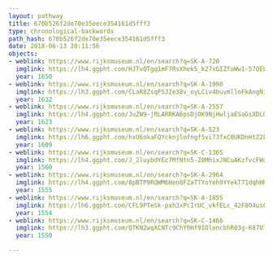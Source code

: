 ```yaml
---
layout: pathway
title: 670b526f2de70e35eece354161d5fff3
type: chronological-backwards
path_hash: 670b526f2de70e35eece354161d5fff3
date: 2018-06-13 20:11:56
objects:
- weblink: https://www.rijksmuseum.nl/en/search?q=SK-A-720
  imglink: https://lh4.ggpht.com/HJTvQTgq1mF7RsXhek5_k27xGIZfuWw1-57QELm3NgvAMHXBo1DS65qMl8A90pps0HuEk440k2Ob85FgTWa4jDlzxQM=s200
  year: 1650
- weblink: https://www.rijksmuseum.nl/en/search?q=SK-A-1990
  imglink: https://lh3.ggpht.com/CLaR8ZsqFSJ2e38v_oyLCiv4buvmlloFkAngNi0d-SYFTAce9tdc0jAk2HwkIkhsDPcMjhIf85wIzBoI6bMbDGxt9AY=s200
  year: 1632
- weblink: https://www.rijksmuseum.nl/en/search?q=SK-A-2557
  imglink: https://lh4.ggpht.com/JuZW9-jRLARRKA6psDjOK9NjHwljaESaGsXDL0oo7wTipq4G-pn2ZKG_KfcKN7v9Kep--35jZLNLAmHc222ZYQC4x3A=s200
  year: 1623
- weblink: https://www.rijksmuseum.nl/en/search?q=SK-A-523
  imglink: https://lh6.ggpht.com/hxU6nkaFQYcknjlofngf5vi73fxC0UKDnHtZ2LroKfDWZ1aYNGJxJzrOihNXglb1_P9uM_-akDqgmNmTTr9RM4PjGhI=s200
  year: 1609
- weblink: https://www.rijksmuseum.nl/en/search?q=SK-C-1365
  imglink: https://lh4.ggpht.com/J_2luybdYEc7MfNtn5-Z0MhixJNCuAKzfvcFWdk8r0OTmR94llu0eMMYdvlMubhOdYThw_NWaIo_c5qmGsKLgH9D4w=s200
  year: 1560
- weblink: https://www.rijksmuseum.nl/en/search?q=SK-A-2964
  imglink: https://lh4.ggpht.com/8pBTP9RQWM6Hen0FZaTTYoYeh9YYekT71dqhHRGDrPktGTj4rtdaq-t1Y7qh5GjxcTgfhIo1h4ghVBKo2GKQAfT6d8A-=s200
  year: 1555
- weblink: https://www.rijksmuseum.nl/en/search?q=SK-A-1855
  imglink: https://lh6.ggpht.com/CFL9PTeSk-pxhJxPcIrUC_vkfELc_42F8O4usCPHR0wxE5t4Xqb5a7T6E3xE3HF-3jloecT7aMRWPRM9i91nUvzpIvI=s200
  year: 1554
- weblink: https://www.rijksmuseum.nl/en/search?q=SK-C-1466
  imglink: https://lh3.ggpht.com/QTKN2wqXCNTc9ChY0Hf9IOloncbhR03g-K87U7kzf3eojLP5UvGb4xnDIs3DK1zEM74SbwHnbqKnAN-OtPywY_bDVJg=s200
  year: 1550

---
```


